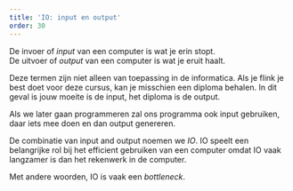 ```yaml
---
title: 'IO: input en output'
order: 30
---
```


De invoer of _input_ van een computer is wat je erin stopt.  
De uitvoer of _output_ van een computer is wat je eruit haalt.

Deze termen zijn niet alleen van toepassing in de informatica.
Als je flink je best doet voor deze cursus, kan je misschien een diploma behalen.
In dit geval is jouw moeite is de input, het diploma is de output.

Als we later gaan programmeren zal ons programma ook input gebruiken, daar iets mee doen
en dan output genereren.

<ReadMore list />

De combinatie van input and output noemen we _IO_. IO speelt een belangrijke rol
bij het efficient gebruiken van een computer omdat IO vaak langzamer is dan het
rekenwerk in de computer.

Met andere woorden, IO is vaak een _bottleneck_.
